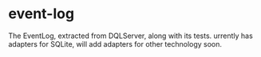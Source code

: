 # event-log
The EventLog, extracted from DQLServer, along with its tests.
urrently has adapters for SQLite, will add adapters for other technology soon.
